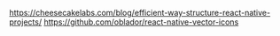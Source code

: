 https://cheesecakelabs.com/blog/efficient-way-structure-react-native-projects/
https://github.com/oblador/react-native-vector-icons
